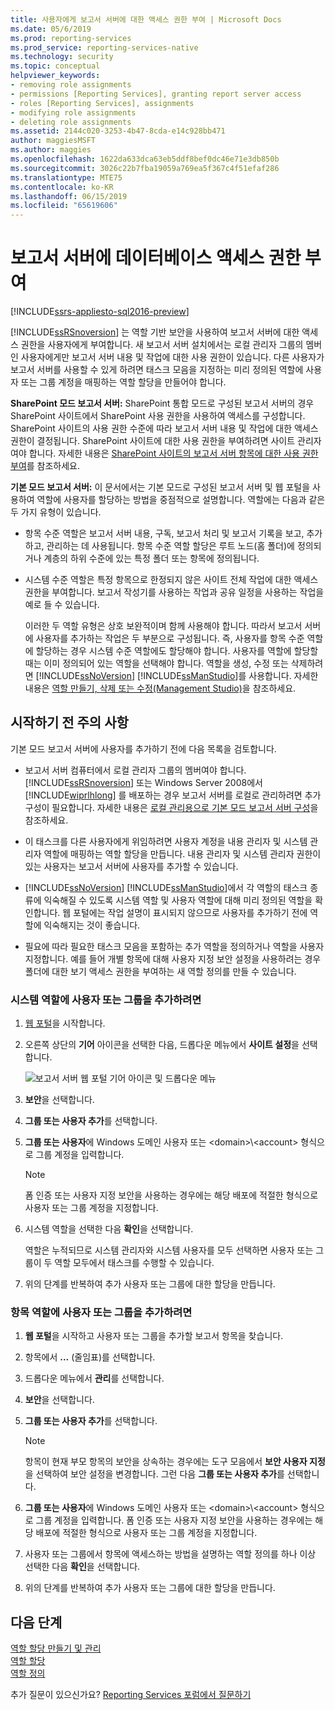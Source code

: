 ```yaml
---
title: 사용자에게 보고서 서버에 대한 액세스 권한 부여 | Microsoft Docs
ms.date: 05/6/2019
ms.prod: reporting-services
ms.prod_service: reporting-services-native
ms.technology: security
ms.topic: conceptual
helpviewer_keywords:
- removing role assignments
- permissions [Reporting Services], granting report server access
- roles [Reporting Services], assignments
- modifying role assignments
- deleting role assignments
ms.assetid: 2144c020-3253-4b47-8cda-e14c928bb471
author: maggiesMSFT
ms.author: maggies
ms.openlocfilehash: 1622da633dca63eb5ddf8bef0dc46e71e3db850b
ms.sourcegitcommit: 3026c22b7fba19059a769ea5f367c4f51efaf286
ms.translationtype: MTE75
ms.contentlocale: ko-KR
ms.lasthandoff: 06/15/2019
ms.locfileid: "65619606"
---
```

# <a name="grant-user-access-to-a-report-server"></a>보고서 서버에 데이터베이스 액세스 권한 부여

[!INCLUDE[ssrs-appliesto-sql2016-preview](../../includes/ssrs-appliesto-sql2016-preview.md)]

[!INCLUDE[ssRSnoversion](../../includes/ssrsnoversion-md.md)] 는 역할 기반 보안을 사용하여 보고서 서버에 대한 액세스 권한을 사용자에게 부여합니다. 새 보고서 서버 설치에서는 로컬 관리자 그룹의 멤버인 사용자에게만 보고서 서버 내용 및 작업에 대한 사용 권한이 있습니다. 다른 사용자가 보고서 서버를 사용할 수 있게 하려면 태스크 모음을 지정하는 미리 정의된 역할에 사용자 또는 그룹 계정을 매핑하는 역할 할당을 만들어야 합니다.

 **SharePoint 모드 보고서 서버:** SharePoint 통합 모드로 구성된 보고서 서버의 경우 SharePoint 사이트에서 SharePoint 사용 권한을 사용하여 액세스를 구성합니다. SharePoint 사이트의 사용 권한 수준에 따라 보고서 서버 내용 및 작업에 대한 액세스 권한이 결정됩니다. SharePoint 사이트에 대한 사용 권한을 부여하려면 사이트 관리자여야 합니다. 자세한 내용은 [SharePoint 사이트의 보고서 서버 항목에 대한 사용 권한 부여](../../reporting-services/security/granting-permissions-on-report-server-items-on-a-sharepoint-site.md)를 참조하세요.

 **기본 모드 보고서 서버:** 이 문서에서는 기본 모드로 구성된 보고서 서버 및 웹 포털을 사용하여 역할에 사용자를 할당하는 방법을 중점적으로 설명합니다. 역할에는 다음과 같은 두 가지 유형이 있습니다.

- 항목 수준 역할은 보고서 서버 내용, 구독, 보고서 처리 및 보고서 기록을 보고, 추가하고, 관리하는 데 사용됩니다. 항목 수준 역할 할당은 루트 노드(홈 폴더)에 정의되거나 계층의 하위 수준에 있는 특정 폴더 또는 항목에 정의됩니다.

- 시스템 수준 역할은 특정 항목으로 한정되지 않은 사이트 전체 작업에 대한 액세스 권한을 부여합니다. 보고서 작성기를 사용하는 작업과 공유 일정을 사용하는 작업을 예로 들 수 있습니다.

    이러한 두 역할 유형은 상호 보완적이며 함께 사용해야 합니다. 따라서 보고서 서버에 사용자를 추가하는 작업은 두 부분으로 구성됩니다. 즉, 사용자를 항목 수준 역할에 할당하는 경우 시스템 수준 역할에도 할당해야 합니다. 사용자를 역할에 할당할 때는 이미 정의되어 있는 역할을 선택해야 합니다. 역할을 생성, 수정 또는 삭제하려면 [!INCLUDE[ssNoVersion](../../includes/ssnoversion-md.md)] [!INCLUDE[ssManStudio](../../includes/ssmanstudio-md.md)]를 사용합니다. 자세한 내용은 [역할 만들기, 삭제 또는 수정&#40;Management Studio&#41;](../../reporting-services/security/role-definitions-create-delete-or-modify.md)을 참조하세요.

## <a name="before-you-start"></a>시작하기 전 주의 사항

기본 모드 보고서 서버에 사용자를 추가하기 전에 다음 목록을 검토합니다.

- 보고서 서버 컴퓨터에서 로컬 관리자 그룹의 멤버여야 합니다. [!INCLUDE[ssRSnoversion](../../includes/ssrsnoversion-md.md)] 또는 Windows Server 2008에서 [!INCLUDE[wiprlhlong](../../includes/wiprlhlong-md.md)] 를 배포하는 경우 보고서 서버를 로컬로 관리하려면 추가 구성이 필요합니다. 자세한 내용은 [로컬 관리용으로 기본 모드 보고서 서버 구성](../../reporting-services/report-server/configure-a-native-mode-report-server-for-local-administration-ssrs.md)을 참조하세요.

- 이 태스크를 다른 사용자에게 위임하려면 사용자 계정을 내용 관리자 및 시스템 관리자 역할에 매핑하는 역할 할당을 만듭니다. 내용 관리자 및 시스템 관리자 권한이 있는 사용자는 보고서 서버에 사용자를 추가할 수 있습니다.

- [!INCLUDE[ssNoVersion](../../includes/ssnoversion-md.md)] [!INCLUDE[ssManStudio](../../includes/ssmanstudio-md.md)]에서 각 역할의 태스크 종류에 익숙해질 수 있도록 시스템 역할 및 사용자 역할에 대해 미리 정의된 역할을 확인합니다. 웹 포털에는 작업 설명이 표시되지 않으므로 사용자를 추가하기 전에 역할에 익숙해지는 것이 좋습니다.

- 필요에 따라 필요한 태스크 모음을 포함하는 추가 역할을 정의하거나 역할을 사용자 지정합니다. 예를 들어 개별 항목에 대해 사용자 지정 보안 설정을 사용하려는 경우 폴더에 대한 보기 액세스 권한을 부여하는 새 역할 정의를 만들 수 있습니다.

### <a name="to-add-a-user-or-group-to-a-system-role"></a>시스템 역할에 사용자 또는 그룹을 추가하려면

1. [웹 포털](../web-portal-ssrs-native-mode.md)을 시작합니다.

2. 오른쪽 상단의 **기어** 아이콘을 선택한 다음, 드롭다운 메뉴에서 **사이트 설정**을 선택합니다.

    ![보고서 서버 웹 포털 기어 아이콘 및 드롭다운 메뉴](../../reporting-services/security/media/settings-icon-and-menu.png)

3. **보안**을 선택합니다.

4. **그룹 또는 사용자 추가**를 선택합니다.

5. **그룹 또는 사용자**에 Windows 도메인 사용자 또는 \<domain>\\<account\> 형식으로 그룹 계정을 입력합니다.

    > [!NOTE]
    > 폼 인증 또는 사용자 지정 보안을 사용하는 경우에는 해당 배포에 적절한 형식으로 사용자 또는 그룹 계정을 지정합니다.

6. 시스템 역할을 선택한 다음 **확인**을 선택합니다.

    역할은 누적되므로 시스템 관리자와 시스템 사용자를 모두 선택하면 사용자 또는 그룹이 두 역할 모두에서 태스크를 수행할 수 있습니다.

7. 위의 단계를 반복하여 추가 사용자 또는 그룹에 대한 할당을 만듭니다.

### <a name="to-add-a-user-or-group-to-an-item-role"></a>항목 역할에 사용자 또는 그룹을 추가하려면

1. **웹 포털**을 시작하고 사용자 또는 그룹을 추가할 보고서 항목을 찾습니다.

2. 항목에서 **...** (줄임표)를 선택합니다.

3. 드롭다운 메뉴에서 **관리**를 선택합니다.

4. **보안**을 선택합니다.

5. **그룹 또는 사용자 추가**를 선택합니다.

    > [!NOTE]
    > 항목이 현재 부모 항목의 보안을 상속하는 경우에는 도구 모음에서 **보안 사용자 지정**을 선택하여 보안 설정을 변경합니다. 그런 다음 **그룹 또는 사용자 추가**를 선택합니다.

6. **그룹 또는 사용자**에 Windows 도메인 사용자 또는 \<domain>\\<account\> 형식으로 그룹 계정을 입력합니다. 폼 인증 또는 사용자 지정 보안을 사용하는 경우에는 해당 배포에 적절한 형식으로 사용자 또는 그룹 계정을 지정합니다.

7. 사용자 또는 그룹에서 항목에 액세스하는 방법을 설명하는 역할 정의를 하나 이상 선택한 다음 **확인**을 선택합니다.

8. 위의 단계를 반복하여 추가 사용자 또는 그룹에 대한 할당을 만듭니다.

## <a name="next-steps"></a>다음 단계

[역할 할당 만들기 및 관리](../../reporting-services/security/create-and-manage-role-assignments.md)  
[역할 할당](../../reporting-services/security/role-assignments.md)  
[역할 정의](../../reporting-services/security/role-definitions.md)  

추가 질문이 있으신가요? [Reporting Services 포럼에서 질문하기](https://go.microsoft.com/fwlink/?LinkId=620231)
